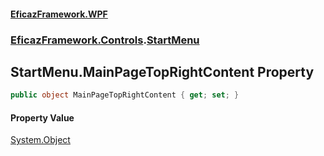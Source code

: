 #### [EficazFramework.WPF](EficazFrameworkWPF.md 'EficazFramework WPF')
### [EficazFramework.Controls](EficazFrameworkWPF.md#EficazFramework.Controls 'EficazFramework.Controls').[StartMenu](EficazFramework.Controls/StartMenu.md 'EficazFramework.Controls.StartMenu')

## StartMenu.MainPageTopRightContent Property

```csharp
public object MainPageTopRightContent { get; set; }
```

#### Property Value
[System.Object](https://docs.microsoft.com/en-us/dotnet/api/System.Object 'System.Object')